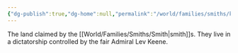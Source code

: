 ```yaml
---
{"dg-publish":true,"dg-home":null,"permalink":"/world/families/smiths/khazadle/","dgPassFrontmatter":true}
---
```



The land claimed by the [[World/Families/Smiths/Smith\|smith]]s. They live in a dictatorship controlled by the fair Admiral Lev Keene.